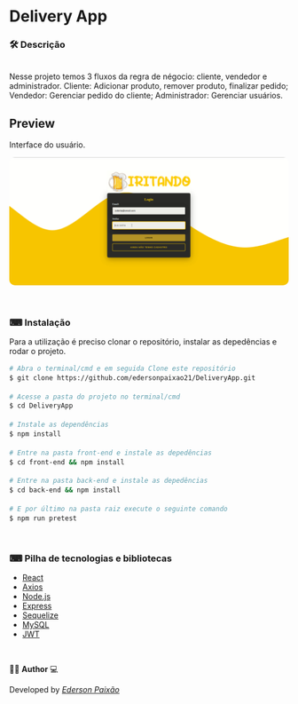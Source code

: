 <p align="center">
<h1>
Delivery App
</h1> 
</p>

### 🛠  Descrição

</br>
Nesse projeto temos 3 fluxos da regra de négocio: cliente, vendedor e administrador.
Cliente: Adicionar produto, remover produto, finalizar pedido;
Vendedor: Gerenciar pedido do cliente;
Administrador: Gerenciar usuários.

## Preview
Interface do usuário.
</br> 

<p align="center">
  <kbd>
 <img width="auto" style="border-radius: 10px" height="auto" 
 src="https://github.com/edersonpaixao21/DeliveryApp/blob/master/front-end/src/images/GifPreview.gif" alt="Intro">
  </kbd>
  </br>
</p>

</br>

### ⌨ Instalação
Para a utilização é preciso clonar o repositório, instalar as depedências e rodar o projeto.

```bash
# Abra o terminal/cmd e em seguida Clone este repositório
$ git clone https://github.com/edersonpaixao21/DeliveryApp.git

# Acesse a pasta do projeto no terminal/cmd
$ cd DeliveryApp

# Instale as dependências
$ npm install

# Entre na pasta front-end e instale as depedências
$ cd front-end && npm install

# Entre na pasta back-end e instale as depedências
$ cd back-end && npm install

# E por último na pasta raiz execute o seguinte comando
$ npm run pretest

```

</br>

### ⌨ Pilha de tecnologias e bibliotecas

-   [React](https://react.dev/)
-   [Axios](https://axios-http.com/ptbr/)
-   [Node.js](https://nodejs.org/en/about)
-   [Express](https://expressjs.com/)
-   [Sequelize](https://sequelize.org/)
-   [MySQL](https://www.mysql.com/)
-   [JWT](https://jwt.io/)

</br>

👨‍💻 **Author** 💻

Developed by [_Ederson Paixão_](https://www.linkedin.com/in/ederson-paix%C3%A3o-a14051242/)

